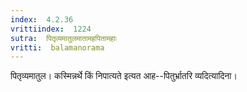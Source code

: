 ```yaml
---
index:  4.2.36
vrittiindex:  1224
sutra:  पितृव्यमातुलमातामहपितामहाः
vritti:  balamanorama 
---
```


पितृव्यमातुल। कस्मिन्नर्थे किं निपात्यते इत्यत आह--पितुर्भ्रातरि व्यदित्यादिना। 

